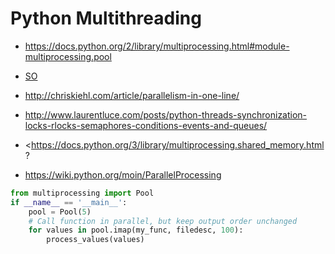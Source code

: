 # Python Multithreading

* <https://docs.python.org/2/library/multiprocessing.html#module-multiprocessing.pool>
* [SO](https://stackoverflow.com/a/28463266/125246)
* <http://chriskiehl.com/article/parallelism-in-one-line/>
* <http://www.laurentluce.com/posts/python-threads-synchronization-locks-rlocks-semaphores-conditions-events-and-queues/>

* <https://docs.python.org/3/library/multiprocessing.shared_memory.html?
* <https://wiki.python.org/moin/ParallelProcessing>

```python
from multiprocessing import Pool
if __name__ == '__main__':
    pool = Pool(5)
    # Call function in parallel, but keep output order unchanged
    for values in pool.imap(my_func, filedesc, 100):
        process_values(values)
```